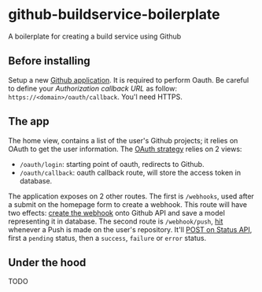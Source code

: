 # github-buildservice-boilerplate
A boilerplate for creating a build service using Github

## Before installing

Setup a new [Github application](https://github.com/settings/applications/new). It is required to perform
Oauth. Be careful to define your _Authorization callback URL_ as follow: `https://<domain>/oauth/callback`. You'l need HTTPS.


## The app

The home view, contains a list of the user's Github projects; it relies on OAuth to get the user information. The [OAuth strategy](https://requests-oauthlib.readthedocs.org/en/latest/examples/real_world_example.html#web-app-example-of-oauth-2-web-application-flow) relies on 2 views:
- `/oauth/login`: starting point of oauth, redirects to Github.
- `/oauth/callback`: oauth callback route, will store the access token in database.

The application exposes on 2 other routes. The first is `/webhooks`, used after a submit on the homepage form to create a webhook. This route will have two effects: [create the webhook](https://developer.github.com/v3/repos/hooks/#create-a-hook) onto Github API and save a model representing it in database. The second route is `/webhook/push`, [hit](https://developer.github.com/v3/repos/hooks/#receiving-webhooks) whenever a Push is made on the user's repository. It'll [POST on Status API](https://developer.github.com/v3/repos/statuses/#create-a-status), first a `pending` status, then a `success`, `failure` or `error` status.


## Under the hood


TODO
